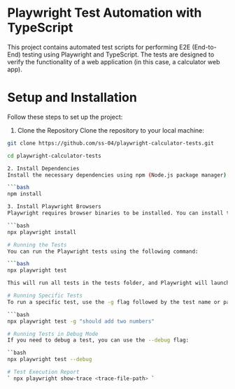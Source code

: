 # Playwright Test Automation with TypeScript
This project contains automated test scripts for performing E2E (End-to-End) testing using Playwright and TypeScript. The tests are designed to verify the functionality of a web application (in this case, a calculator web app).

# Setup and Installation
Follow these steps to set up the project:

1. Clone the Repository
Clone the repository to your local machine:

```bash
git clone https://github.com/ss-04/playwright-calculator-tests.git

cd playwright-calculator-tests

2. Install Dependencies
Install the necessary dependencies using npm (Node.js package manager):

```bash
npm install

3. Install Playwright Browsers
Playwright requires browser binaries to be installed. You can install them by running the following:

```bash
npx playwright install

# Running the Tests
You can run the Playwright tests using the following command:

```bash
npx playwright test

This will run all tests in the tests folder, and Playwright will launch a browser, execute the tests, and generate a report.

# Running Specific Tests
To run a specific test, use the -g flag followed by the test name or pattern:

```bash
npx playwright test -g "should add two numbers"

# Running Tests in Debug Mode
If you need to debug a test, you can use the --debug flag:

``bash
npx playwright test --debug

# Test Execution Report
` npx playwright show-trace <trace-file-path> `
